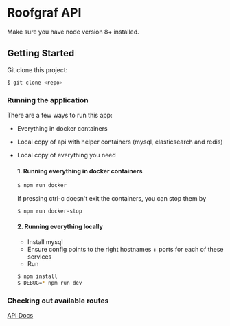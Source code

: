 # Roofgraf API

Make sure you have node version 8+ installed.

## Getting Started

Git clone this project:

```bash
$ git clone <repo>
```

### Running the application

There are a few ways to run this app:
  - Everything in docker containers
  - Local copy of api with helper containers (mysql, elasticsearch and redis)
  - Local copy of everything you need
  
    #### 1. Running everything in docker containers
      ```bash
      $ npm run docker
      ```
      If pressing ctrl-c doesn't exit the containers, you can stop them by
      ```bash
      $ npm run docker-stop
      ```
  
    #### 2. Running everything locally
  
      - Install mysql
      - Ensure config points to the right hostnames + ports for each of these services
      - Run
      ```bash
      $ npm install 
      $ DEBUG=* npm run dev
      ```

### Checking out available routes
[API Docs](http://localhost:5000/docs/)
